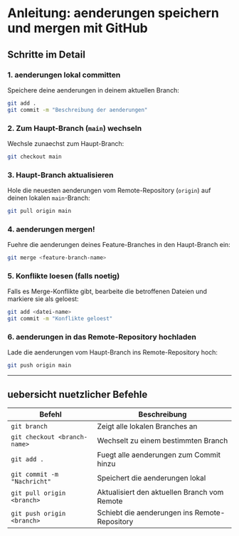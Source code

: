 # Anleitung: aenderungen speichern und mergen mit GitHub

## Schritte im Detail

### 1. aenderungen lokal committen

Speichere deine aenderungen in deinem aktuellen Branch:

```bash
git add .
git commit -m "Beschreibung der aenderungen"
```

### 2. Zum Haupt-Branch (`main`) wechseln

Wechsle zunaechst zum Haupt-Branch:

```bash
git checkout main
```

### 3. Haupt-Branch aktualisieren

Hole die neuesten aenderungen vom Remote-Repository (`origin`) auf deinen lokalen `main`-Branch:

```bash
git pull origin main
```

### 4. aenderungen mergen!

Fuehre die aenderungen deines Feature-Branches in den Haupt-Branch ein:

```bash
git merge <feature-branch-name>
```

### 5. Konflikte loesen (falls noetig)

Falls es Merge-Konflikte gibt, bearbeite die betroffenen Dateien und markiere sie als geloest:

```bash
git add <datei-name>
git commit -m "Konflikte geloest"
```

### 6. aenderungen in das Remote-Repository hochladen

Lade die aenderungen vom Haupt-Branch ins Remote-Repository hoch:

```bash
git push origin main
```

---

## uebersicht nuetzlicher Befehle

| **Befehl**                    | **Beschreibung**                                 |
|-------------------------------|--------------------------------------------------|
| `git branch`                  | Zeigt alle lokalen Branches an                   |
| `git checkout <branch-name>`  | Wechselt zu einem bestimmten Branch              |
| `git add .`                   | Fuegt alle aenderungen zum Commit hinzu            |
| `git commit -m "Nachricht"`   | Speichert die aenderungen lokal                   |
| `git pull origin <branch>`    | Aktualisiert den aktuellen Branch vom Remote     |
| `git push origin <branch>`    | Schiebt die aenderungen ins Remote-Repository     |